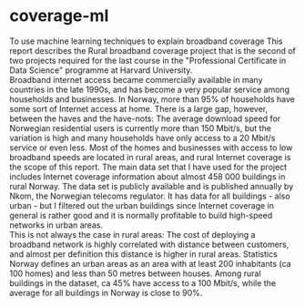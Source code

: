 # coverage-ml
To use machine learning techniques to explain broadband coverage
This report describes the Rural broadband coverage project that is the second of two projects required for the last course 
in the "Professional Certificate in Data Science" programme at Harvard University.  
Broadband internet access became commercially available in many countries in the late 1990s, and has become a very popular service 
among households and businesses. In Norway, more than 95% of households have some sort of Internet access at home. There is a large
gap, however, between the haves and the have-nots: The average download speed for Norwegian residential users is currently more than 
150 Mbit/s, but the variation is high and many households have only access to a 20 Mbit/s service or even less. 
Most of the homes and businesses with access to low broadband speeds are located in rural areas, and rural Internet coverage is 
the scope of this report. The main data set that I have used for the project includes Internet coverage information about almost
458 000 buildings in rural Norway. The data set is publicly available and is published annually by Nkom, the Norwegian telecoms 
regulator. It has data for all buildings - also urban - but I filtered out the urban buildings since Internet coverage in general 
is rather good and it is normally profitable to build high-speed networks in urban areas.  
This is not always the case in rural areas: The cost of deploying a broadband network is highly correlated with distance between 
customers, and almost per definition this distance is higher in rural areas. Statistics Norway defines an urban areas as an area 
with at least 200 inhabitants (ca 100 homes) and less than 50 metres between houses. Among rural buildings in the dataset, 
ca 45% have access to a 100 Mbit/s, while the average for all buildings in Norway is close to 90%.
